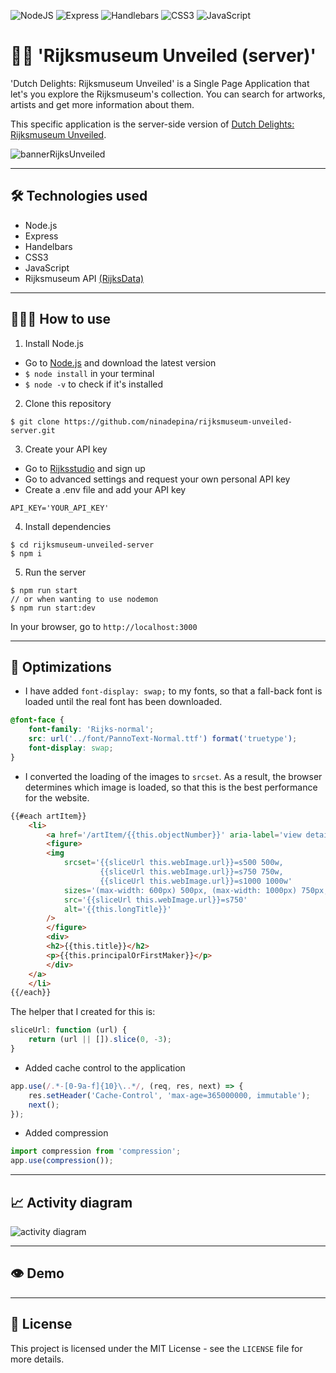 ![NodeJS](https://img.shields.io/badge/node.js-6DA55F?style=for-the-badge&logo=node.js&logoColor=white) ![Express](https://img.shields.io/badge/Express.js-000000?style=for-the-badge&logo=express&logoColor=white) ![Handlebars](https://img.shields.io/badge/Handlebars.js-f0772b?style=for-the-badge&logo=handlebarsdotjs&logoColor=white) ![CSS3](https://img.shields.io/badge/css3-%231572B6.svg?style=for-the-badge&logo=css3&logoColor=white) ![JavaScript](https://img.shields.io/badge/javascript-%23323330.svg?style=for-the-badge&logo=javascript&logoColor=%23F7DF1E)

# 👋🏼 'Rijksmuseum Unveiled (server)'
'Dutch Delights: Rijksmuseum Unveiled' is a Single Page Application that let's you explore the Rijksmuseum's collection. You can search for artworks, artists and get more information about them.

This specific application is the server-side version of [Dutch Delights: Rijksmuseum Unveiled](https://github.com/ninadepina/rijksmuseum-unveiled).

![bannerRijksUnveiled](https://user-images.githubusercontent.com/89778503/220186555-1a8edc48-35d1-4e9d-ae70-03c9e75730eb.png)

---

## 🛠️ Technologies used
-   Node.js
-   Express
-   Handelbars
-   CSS3
-   JavaScript
-   Rijksmuseum API [(RijksData)](https://data.rijksmuseum.nl/object-metadata/api/)

---

## 👩🏼‍💻 How to use
1. Install Node.js
- Go to [Node.js](https://nodejs.org/en/) and download the latest version
- `$ node install` in your terminal
- `$ node -v` to check if it's installed

2. Clone this repository
```
$ git clone https://github.com/ninadepina/rijksmuseum-unveiled-server.git
```

3. Create your API key
- Go to [Rijksstudio](https://www.rijksmuseum.nl/nl/rijksstudio) and sign up
- Go to advanced settings and request your own personal API key
- Create a .env file and add your API key
```
API_KEY='YOUR_API_KEY'
```

4. Install dependencies
```
$ cd rijksmuseum-unveiled-server
$ npm i
```

5. Run the server
```
$ npm run start
// or when wanting to use nodemon
$ npm run start:dev
```
In your browser, go to `http://localhost:3000`

---

## 💨 Optimizations
- I have added `font-display: swap;` to my fonts, so that a fall-back font is loaded until the real font has been downloaded.
```css
@font-face {
    font-family: 'Rijks-normal';
    src: url('../font/PannoText-Normal.ttf') format('truetype');
    font-display: swap;
}
```

- I converted the loading of the images to `srcset`. As a result, the browser determines which image is loaded, so that this is the best performance for the website.
```html
{{#each artItem}}
    <li>
        <a href='/artItem/{{this.objectNumber}}' aria-label='view details of {{this.title}}'>
	    <figure>
		<img
		    srcset='{{sliceUrl this.webImage.url}}=s500 500w, 
                    {{sliceUrl this.webImage.url}}=s750 750w, 
                    {{sliceUrl this.webImage.url}}=s1000 1000w'
		    sizes='(max-width: 600px) 500px, (max-width: 1000px) 750px, 1000px'
 		    src='{{sliceUrl this.webImage.url}}=s750'
		    alt='{{this.longTitle}}'
		/>
	    </figure>
	    <div>
		<h2>{{this.title}}</h2>
		<p>{{this.principalOrFirstMaker}}</p>
	    </div>
	</a>
    </li>
{{/each}}
```
The helper that I created for this is:
```javascript
sliceUrl: function (url) {
    return (url || []).slice(0, -3);
}
```

- Added cache control to the application
```javascript
app.use(/.*-[0-9a-f]{10}\..*/, (req, res, next) => {
    res.setHeader('Cache-Control', 'max-age=365000000, immutable');
    next();
});
```

- Added compression
```javascript
import compression from 'compression';
app.use(compression());
```

---

## 📈 Activity diagram
![activity diagram](https://user-images.githubusercontent.com/89778503/230193906-b273ccb5-d6cd-4d71-94d3-161fe605d7f7.png)

---

## 👁️ Demo

---

## 📄 License
This project is licensed under the MIT License - see the `LICENSE` file for more details.
